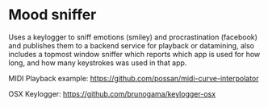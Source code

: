 Mood sniffer
============

Uses a keylogger to sniff emotions (smiley) and procrastination (facebook) and publishes them to a backend service for playback or datamining, also includes a topmost window sniffer which reports which app is used for how long, and how many keystrokes was used in that app.

MIDI Playback example: https://github.com/possan/midi-curve-interpolator

OSX Keylogger: https://github.com/brunogama/keylogger-osx

